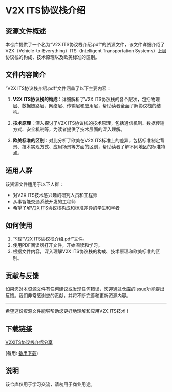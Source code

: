 # V2X ITS协议栈介绍

## 资源文件概述

本仓库提供了一个名为“V2X ITS协议栈介绍.pdf”的资源文件，该文件详细介绍了V2X（Vehicle-to-Everything）ITS（Intelligent Transportation Systems）上层协议栈的构成、技术原理以及欧美标准的区别。

## 文件内容简介

“V2X ITS协议栈介绍.pdf”文件涵盖了以下主要内容：

1. **V2X ITS协议栈的构成**：详细解析了V2X ITS协议栈的各个层次，包括物理层、数据链路层、网络层、传输层和应用层，帮助读者全面了解协议栈的结构。

2. **技术原理**：深入探讨了V2X ITS协议栈的技术原理，包括通信机制、数据传输方式、安全机制等，为读者提供了技术层面的深入理解。

3. **欧美标准的区别**：对比分析了欧美在V2X ITS标准上的差异，包括标准制定背景、技术实现方式、应用场景等方面的区别，帮助读者了解不同地区的标准特点。

## 适用人群

该资源文件适用于以下人群：

- 对V2X ITS技术感兴趣的研究人员和工程师
- 从事智能交通系统开发的工程师
- 希望了解V2X ITS协议栈构成和标准差异的学生和学者

## 如何使用

1. 下载“V2X ITS协议栈介绍.pdf”文件。
2. 使用PDF阅读器打开文件，开始阅读和学习。
3. 根据文件内容，深入理解V2X ITS协议栈的构成、技术原理和欧美标准的区别。

## 贡献与反馈

如果您对本资源文件有任何建议或发现任何错误，欢迎通过仓库的Issue功能提出反馈。我们非常感谢您的贡献，并将不断完善和更新资源内容。

---

希望这份资源文件能够帮助您更好地理解和应用V2X ITS技术！

## 下载链接
[V2XITS协议栈介绍分享](https://pan.quark.cn/s/7d18c283ef82) 

(备用: [备用下载](https://pan.baidu.com/s/1cPJm2V_gcolXQOj_-kfmqg?pwd=1234))

## 说明

该仓库仅用于学习交流，请勿用于商业用途。
